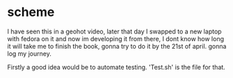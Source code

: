 # scheme
 
I have seen this in a geohot video, later that day I swapped to a new laptop with fedora on it and now im developing it from there, I dont know how long it will take me to finish the book, gonna try to do it by the 21st of april. gonna log my journey.

Firstly a good idea would be to automate testing.
'Test.sh' is the file for that.